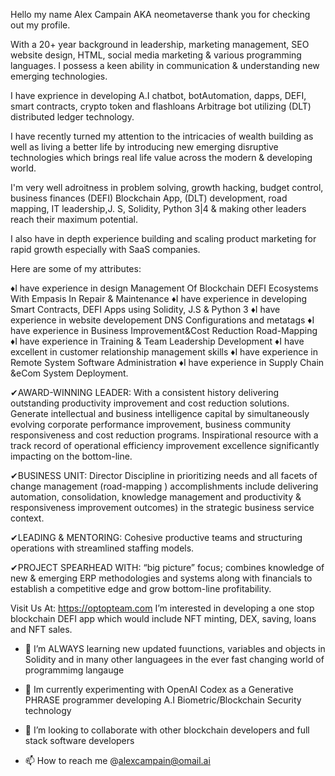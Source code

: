 Hello my name Alex Campain AKA neometaverse
thank you for checking out my profile. 

With a 20+ year background in leadership, marketing management, SEO website design, HTML, social media marketing
& various programming languages. I possess a keen ability in communication & understanding new emerging technologies. 

I have exprience in developing A.I chatbot, botAutomation, dapps, DEFI, smart contracts, crypto token and flashloans
Arbitrage bot utilizing (DLT) distributed ledger technology. 

I have recently turned my attention to the intricacies of wealth building as well as living a better life by introducing 
new emerging disruptive technologies which brings real life value across the modern & developing world. 

I'm very well adroitness in problem solving, growth hacking, budget control, business finances (DEFI) Blockchain App, (DLT) 
development, road mapping, IT leadership,J. S, Solidity, Python 3|4 & making other leaders reach their maximum potential. 

I also have in depth experience building and scaling product marketing for rapid growth especially with SaaS companies.

Here are some of my attributes:  

♦I have experience in design Management Of Blockchain DEFI Ecosystems With Empasis In Repair & Maintenance 
♦I have experience in developing Smart Contracts, DEFI Apps using Solidity, J.S & Python 3 
♦I have experience in website developement DNS Configurations and metatags
♦I have experience in Business Improvement&Cost Reduction Road-Mapping
♦I have experience in Training & Team Leadership Development
♦I have excellent in customer relationship management skills
♦I have experience in Remote System Software Administration
♦I have experience in Supply Chain &eCom System Deployment.


✔AWARD-WINNING LEADER: With a consistent history delivering outstanding productivity 
improvement and cost reduction solutions. Generate intellectual and business intelligence 
capital by simultaneously evolving corporate performance improvement, business community 
responsiveness and cost reduction programs. Inspirational resource with a track record of 
operational efficiency improvement excellence significantly impacting on the bottom-line.

✔BUSINESS UNIT: Director Discipline in prioritizing needs and all facets of change management (road-mapping ) 
accomplishments include delivering automation, consolidation, knowledge management and productivity & responsiveness 
improvement outcomes) in the strategic business service context. 

✔LEADING & MENTORING: Cohesive productive teams and structuring operations with streamlined 
staffing models.

✔PROJECT SPEARHEAD WITH: “big picture” focus; combines knowledge of new & emerging ERP methodologies and systems 
along with financials to establish a competitive edge and grow bottom-line profitability. 

Visit Us At:  https://optopteam.com
I’m interested in developing a one stop blockchain DEFI app which would include NFT minting, DEX, saving, loans and NFT sales.
- 🌱 I’m ALWAYS learning new updated fuunctions, variables and objects in Solidity and in many other languagees in the ever
   fast changing world of programmimg langauge
   
- 💞️ Im currently experimenting with OpenAI Codex as a Generative PHRASE programmer developing A.I Biometric/Blockchain Security technology 
- 💞️ I’m looking to collaborate with other blockchain developers and full stack software developers
- 📫 How to reach me @alexcampain@omail.ai

<!---

--->
